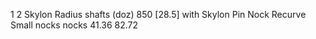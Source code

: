 1	2	Skylon Radius shafts (doz) 850 [28.5] with Skylon Pin Nock Recurve Small nocks nocks	41.36	82.72